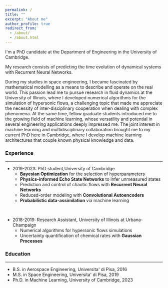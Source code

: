 ```yaml
---
permalink: /
title: ""
excerpt: "About me"
author_profile: true
redirect_from: 
  - /about/
  - /about.html
---
```


I'm a PhD candidate at the Department of Engineering in the University of Cambridge. 

My research consists of predicting the time evolution of dynamical systems with Recurrent Neural Networks.

During my studies in space engineering, I became fascinated by mathematical modelling as a means to describe and operate on the real world. This passion lead me to pursue research in fluid dynamics at the University of Illinois, where I developed numerical algorithms for the simulation of hypersonic flows, a challenging topic that made me appreciate the necessity of inter-disciplinary cooperation when dealing with complex phenomena. At the same time, fellow graduate students introduced me to the growing field of machine learning, whose versatility and potential in several engineering applications deeply impressed me. The joint interest in machine learning and multidisciplinary collaboration brought me to my current PhD here in Cambridge, where I develop machine learning architectures that couple known physical knowledge and data. 

<!--My research focuses on dynamical systems, with applications that range from fluid dynamics, to climate science and epidemiology.-->


### Experience
***

* 2019-2023: PhD student,University of Cambridge 
  * __Bayesian Optimization__ for the selection of hyperparameters
  * __Physics-informed Echo State Networks__ to infer unmeasured states
  * Prediction and control of chaotic flows with __Recurrent Neural Networks__
  * Reduced-order modeling with __Convolutional Autoencoders__
  * __Probabilistic data-assimilation__ via machine learning
 <br/>
 
* 2018-2019: Research Assistant, University of Illinois at Urbana-Champaign
  * Numerical algorithms for hypersonic flows simulations 
  * Uncertainty quantification of chemical rates with __Gaussian Processes__


### Education
***
* B.S. in Aerospace Engineering, Universita' di Pisa, 2016
* M.S. in Space Engineering, Universita' di Pisa, 2019
* Ph.D. in Machine Learning, University of Cambridge, 2023




